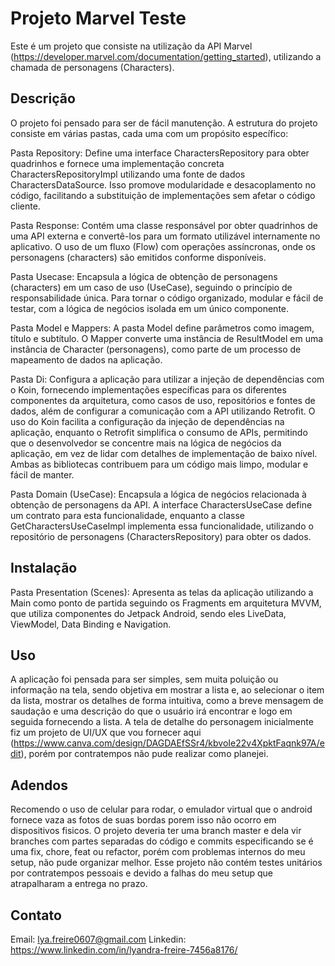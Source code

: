 # Projeto Marvel Teste

Este é um projeto que consiste na utilização da API Marvel (https://developer.marvel.com/documentation/getting_started), utilizando a chamada de personagens (Characters).

## Descrição

O projeto foi pensado para ser de fácil manutenção. A estrutura do projeto consiste em várias pastas, cada uma com um propósito específico:

Pasta Repository: Define uma interface CharactersRepository para obter quadrinhos e fornece uma implementação concreta CharactersRepositoryImpl utilizando uma fonte de dados CharactersDataSource. Isso promove modularidade e desacoplamento no código, facilitando a substituição de implementações sem afetar o código cliente.

Pasta Response: Contém uma classe responsável por obter quadrinhos de uma API externa e convertê-los para um formato utilizável internamente no aplicativo. O uso de um fluxo (Flow) com operações assíncronas, onde os personagens (characters) são emitidos conforme disponíveis.

Pasta Usecase: Encapsula a lógica de obtenção de personagens (characters) em um caso de uso (UseCase), seguindo o princípio de responsabilidade única. Para tornar o código organizado, modular e fácil de testar, com a lógica de negócios isolada em um único componente.

Pasta Model e Mappers: A pasta Model define parâmetros como imagem, título e subtítulo. O Mapper converte uma instância de ResultModel em uma instância de Character (personagens), como parte de um processo de mapeamento de dados na aplicação.

Pasta Di: Configura a aplicação para utilizar a injeção de dependências com o Koin, fornecendo implementações específicas para os diferentes componentes da arquitetura, como casos de uso, repositórios e fontes de dados, além de configurar a comunicação com a API utilizando Retrofit. O uso do Koin facilita a configuração da injeção de dependências na aplicação, enquanto o Retrofit simplifica o consumo de APIs, permitindo que o desenvolvedor se concentre mais na lógica de negócios da aplicação, em vez de lidar com detalhes de implementação de baixo nível. Ambas as bibliotecas contribuem para um código mais limpo, modular e fácil de manter.

Pasta Domain (UseCase): Encapsula a lógica de negócios relacionada à obtenção de personagens da API. A interface CharactersUseCase define um contrato para esta funcionalidade, enquanto a classe GetCharactersUseCaseImpl implementa essa funcionalidade, utilizando o repositório de personagens (CharactersRepository) para obter os dados.

## Instalação

Pasta Presentation (Scenes): Apresenta as telas da aplicação utilizando a Main como ponto de partida seguindo os Fragments em arquitetura MVVM, que utiliza componentes do Jetpack Android, sendo eles LiveData, ViewModel, Data Binding e Navigation.

## Uso

A aplicação foi pensada para ser simples, sem muita poluição ou informação na tela, sendo objetiva em mostrar a lista e, ao selecionar o item da lista, mostrar os detalhes de forma intuitiva, como a breve mensagem de saudação e uma descrição do que o usuário irá encontrar e logo em seguida fornecendo a lista. A tela de detalhe do personagem inicialmente fiz um projeto de UI/UX que vou fornecer aqui (https://www.canva.com/design/DAGDAEfSSr4/kbvoIe22v4XpktFaqnk97A/edit), porém por contratempos não pude realizar como planejei.

## Adendos

Recomendo o uso de celular para rodar, o emulador virtual que o android fornece vaza as fotos de suas bordas porem isso não ocorro em dispositivos fisicos.
O projeto deveria ter uma branch master e dela vir branches com partes separadas do código e commits especificando se é uma fix, chore, feat ou refactor, porém com problemas internos do meu setup, não pude organizar melhor.
Esse projeto não contém testes unitários por contratempos pessoais e devido a falhas do meu setup que atrapalharam a entrega no prazo.

## Contato

Email: lya.freire0607@gmail.com
Linkedin: https://www.linkedin.com/in/lyandra-freire-7456a8176/
